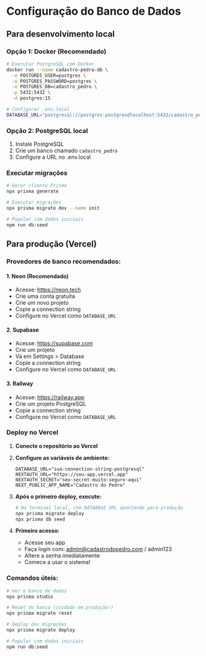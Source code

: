 # Configuração do Banco de Dados

## Para desenvolvimento local

### Opção 1: Docker (Recomendado)
```bash
# Executar PostgreSQL com Docker
docker run --name cadastro-pedro-db \
  -e POSTGRES_USER=postgres \
  -e POSTGRES_PASSWORD=postgres \
  -e POSTGRES_DB=cadastro_pedro \
  -p 5432:5432 \
  -d postgres:15

# Configurar .env.local
DATABASE_URL="postgresql://postgres:postgres@localhost:5432/cadastro_pedro?schema=public"
```

### Opção 2: PostgreSQL local
1. Instale PostgreSQL
2. Crie um banco chamado `cadastro_pedro`
3. Configure a URL no .env.local

### Executar migrações
```bash
# Gerar cliente Prisma
npx prisma generate

# Executar migrações
npx prisma migrate dev --name init

# Popular com dados iniciais
npm run db:seed
```

## Para produção (Vercel)

### Provedores de banco recomendados:

#### 1. Neon (Recomendado)
- Acesse: https://neon.tech
- Crie uma conta gratuita
- Crie um novo projeto
- Copie a connection string
- Configure no Vercel como `DATABASE_URL`

#### 2. Supabase
- Acesse: https://supabase.com
- Crie um projeto
- Vá em Settings > Database
- Copie a connection string
- Configure no Vercel como `DATABASE_URL`

#### 3. Railway
- Acesse: https://railway.app
- Crie um projeto PostgreSQL
- Copie a connection string
- Configure no Vercel como `DATABASE_URL`

### Deploy no Vercel

1. **Conecte o repositório ao Vercel**

2. **Configure as variáveis de ambiente:**
   ```env
   DATABASE_URL="sua-connection-string-postgresql"
   NEXTAUTH_URL="https://seu-app.vercel.app"
   NEXTAUTH_SECRET="seu-secret-muito-seguro-aqui"
   NEXT_PUBLIC_APP_NAME="Cadastro do Pedro"
   ```

3. **Após o primeiro deploy, execute:**
   ```bash
   # No terminal local, com DATABASE_URL apontando para produção
   npx prisma migrate deploy
   npx prisma db seed
   ```

4. **Primeiro acesso:**
   - Acesse seu app
   - Faça login com: admin@cadastrodopedro.com / admin123
   - Altere a senha imediatamente
   - Comece a usar o sistema!

### Comandos úteis:

```bash
# Ver o banco de dados
npx prisma studio

# Reset do banco (cuidado em produção!)
npx prisma migrate reset

# Deploy das migrações
npx prisma migrate deploy

# Popular com dados iniciais
npm run db:seed
```
